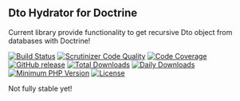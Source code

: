 Dto Hydrator for Doctrine
-----------------

Current library provide functionality to get recursive Dto object from databases with Doctrine!

[![Build Status](https://secure.travis-ci.org/KonstantinKuklin/DoctrineDto.png?branch=master)](https://travis-ci.org/KonstantinKuklin/DoctrineDto)
[![Scrutinizer Code Quality](https://scrutinizer-ci.com/g/KonstantinKuklin/DoctrineDto/badges/quality-score.png?b=master)](https://scrutinizer-ci.com/g/KonstantinKuklin/DoctrineDto/?branch=master)
[![Code Coverage](https://scrutinizer-ci.com/g/KonstantinKuklin/DoctrineDto/badges/coverage.png?b=master)](https://scrutinizer-ci.com/g/KonstantinKuklin/DoctrineDto/?branch=master)
[![GitHub release](https://img.shields.io/github/release/KonstantinKuklin/DoctrineDto.svg)](https://github.com/KonstantinKuklin/DoctrineDto/releases/latest)
[![Total Downloads](https://img.shields.io/packagist/dt/KonstantinKuklin/DoctrineDto.svg)](https://packagist.org/packages/KonstantinKuklin/DoctrineDto)
[![Daily Downloads](https://img.shields.io/packagist/dd/KonstantinKuklin/DoctrineDto.svg)](https://packagist.org/packages/KonstantinKuklin/DoctrineDto)
[![Minimum PHP Version](http://img.shields.io/badge/php-%3E%3D%205.3-8892BF.svg)](https://php.net/)
[![License](https://img.shields.io/packagist/l/KonstantinKuklin/DoctrineDto.svg)](https://packagist.org/packages/KonstantinKuklin/DoctrineDto)

Not fully stable yet!